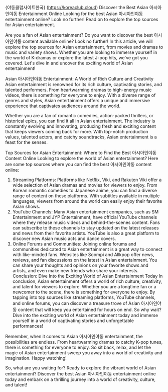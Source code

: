 {야동클럽사이트한국} (https://koreaclub.cloud)
Discover the Best Asian 아시아인야동 Entertainment Online
Looking for the best Asian 아시아인야동 entertainment online? Look no further! Read on to explore the top sources for Asian entertainment.

Are you a fan of Asian entertainment? Do you want to discover the best 아시아인야동 content available online? Look no further! In this article, we will explore the top sources for Asian entertainment, from movies and dramas to music and variety shows. Whether you are looking to immerse yourself in the world of K-dramas or explore the latest J-pop hits, we've got you covered. Let's dive in and uncover the exciting world of Asian entertainment!

Asian 아시아인야동 Entertainment: A World of Rich Culture and Creativity
Asian entertainment is renowned for its rich culture, captivating stories, and talented performers. From heartwarming dramas to high-energy music videos, there is something for everyone to enjoy. With a diverse range of genres and styles, Asian entertainment offers a unique and immersive experience that captivates audiences around the world.

Whether you are a fan of romantic comedies, action-packed thrillers, or historical epics, you can find it all in Asian entertainment. The industry is constantly evolving and innovating, producing fresh and exciting content that keeps viewers coming back for more. With top-notch production values, talented actors, and catchy soundtracks, Asian entertainment is a feast for the senses.

Top Sources for Asian Entertainment: Where to Find the Best 아시아인야동 Content Online
Looking to explore the world of Asian entertainment? Here are some top sources where you can find the best 아시아인야동 content online:

1. Streaming Platforms:
Platforms like Netflix, Viki, and Rakuten Viki offer a wide selection of Asian dramas and movies for viewers to enjoy.
From Korean romantic comedies to Japanese anime, you can find a diverse range of content on these platforms.
With subtitles available in multiple languages, viewers from around the world can easily enjoy their favorite Asian shows.
2. YouTube Channels:
Many Asian entertainment companies, such as SM Entertainment and JYP Entertainment, have official YouTube channels where they release music videos and behind-the-scenes content.
Fans can subscribe to these channels to stay updated on the latest releases and news from their favorite artists.
YouTube is also a great platform to discover new Asian music acts and dance covers.
3. Online Forums and Communities:
Joining online forums and communities dedicated to Asian entertainment is a great way to connect with like-minded fans.
Websites like Soompi and Allkpop offer news, reviews, and fan discussions on the latest in Asian entertainment.
You can share your thoughts and opinions on your favorite shows and artists, and even make new friends who share your interests.
Conclusion: Dive Into the Exciting World of Asian Entertainment Today
In conclusion, Asian entertainment offers a world of rich culture, creativity, and talent for viewers to explore. Whether you are a longtime fan or a newcomer to the scene, there is something for everyone to enjoy. By tapping into top sources like streaming platforms, YouTube channels, and online forums, you can discover a treasure trove of Asian 아시아인야동 content that will keep you entertained for hours on end. So why wait? Dive into the exciting world of Asian entertainment today and immerse yourself in a world of captivating stories and unforgettable performances!

Remember, when it comes to Asian 아시아인야동 entertainment, the possibilities are endless. From heartwarming dramas to catchy K-pop tunes, there is something for everyone to enjoy. So sit back, relax, and let the magic of Asian entertainment sweep you away into a world of creativity and imagination. Happy watching!

So, what are you waiting for? Ready to explore the vibrant world of Asian entertainment?
Discover the best Asian 아시아인야동 entertainment online today and embark on a thrilling journey into a world of creativity, culture, and talent!
